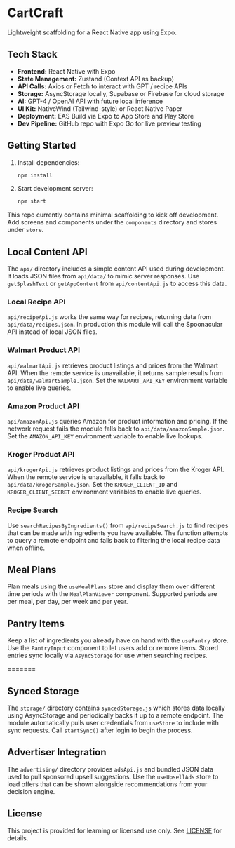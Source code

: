 # CartCraft

Lightweight scaffolding for a React Native app using Expo.

## Tech Stack

- **Frontend:** React Native with Expo
- **State Management:** Zustand (Context API as backup)
- **API Calls:** Axios or Fetch to interact with GPT / recipe APIs
- **Storage:** AsyncStorage locally, Supabase or Firebase for cloud storage
- **AI:** GPT-4 / OpenAI API with future local inference
- **UI Kit:** NativeWind (Tailwind-style) or React Native Paper
- **Deployment:** EAS Build via Expo to App Store and Play Store
- **Dev Pipeline:** GitHub repo with Expo Go for live preview testing

## Getting Started

1. Install dependencies:
   ```bash
   npm install
   ```
2. Start development server:
   ```bash
   npm start
   ```

This repo currently contains minimal scaffolding to kick off development. Add screens and components under the `components` directory and stores under `store`.

## Local Content API

The `api/` directory includes a simple content API used during development. It loads JSON files from `api/data/` to mimic server responses. Use `getSplashText` or `getAppContent` from `api/contentApi.js` to access this data.

### Local Recipe API
`api/recipeApi.js` works the same way for recipes, returning data from `api/data/recipes.json`. In production this module will call the Spoonacular API instead of local JSON files.

### Walmart Product API
`api/walmartApi.js` retrieves product listings and prices from the Walmart API. When the remote service is unavailable, it returns sample results from `api/data/walmartSample.json`. Set the `WALMART_API_KEY` environment variable to enable live queries.
### Amazon Product API
`api/amazonApi.js` queries Amazon for product information and pricing. If the network request fails the module falls back to `api/data/amazonSample.json`. Set the `AMAZON_API_KEY` environment variable to enable live lookups.
### Kroger Product API
`api/krogerApi.js` retrieves product listings and prices from the Kroger API. When the remote service is unavailable, it falls back to `api/data/krogerSample.json`. Set the `KROGER_CLIENT_ID` and `KROGER_CLIENT_SECRET` environment variables to enable live queries.
### Recipe Search
Use `searchRecipesByIngredients()` from `api/recipeSearch.js` to find recipes that can be made with ingredients you have available. The function attempts to query a remote endpoint and falls back to filtering the local recipe data when offline.

## Meal Plans

Plan meals using the `useMealPlans` store and display them over different time
periods with the `MealPlanViewer` component. Supported periods are per meal, per
day, per week and per year.

## Pantry Items

Keep a list of ingredients you already have on hand with the `usePantry` store. Use the `PantryInput` component to let users add or remove items. Stored entries sync locally via `AsyncStorage` for use when searching recipes.

=======
## Synced Storage

The `storage/` directory contains `syncedStorage.js` which stores data locally using AsyncStorage and periodically backs it up to a remote endpoint. The module automatically pulls user credentials from `useStore` to include with sync requests. Call `startSync()` after login to begin the process.

## Advertiser Integration

The `advertising/` directory provides `adsApi.js` and bundled JSON data used to pull sponsored upsell suggestions. Use the `useUpsellAds` store to load offers that can be shown alongside recommendations from your decision engine.

## License

This project is provided for learning or licensed use only. See [LICENSE](LICENSE) for details.

